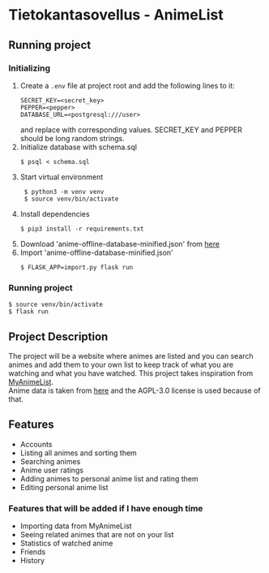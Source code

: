 # Tietokantasovellus - AnimeList

## Running project
### Initializing
1. Create a `.env` file at project root and add the following lines to it:
    ```
    SECRET_KEY=<secret_key>
    PEPPER=<pepper>
    DATABASE_URL=<postgresql:///user>
    ```
    and replace with corresponding values. SECRET_KEY and PEPPER should be long random strings.
2. Initialize database with schema.sql
   ```
   $ psql < schema.sql
   ```
3. Start virtual environment
   ```
    $ python3 -m venv venv
    $ source venv/bin/activate
    ```
4. Install dependencies
    ```
    $ pip3 install -r requirements.txt
    ```
5. Download 'anime-offline-database-minified.json' from [here](https://github.com/manami-project/anime-offline-database)
6. Import 'anime-offline-database-minified.json'
   ```
   $ FLASK_APP=import.py flask run
   ```
### Running project
```
$ source venv/bin/activate
$ flask run
```

## Project Description
The project will be a website where animes are listed and you can search animes and add them to your own list to keep track of what you are watching and what you have watched. This project takes inspiration from [MyAnimeList](https://myanimelist.net).  
Anime data is taken from [here](https://github.com/manami-project/anime-offline-database) and the AGPL-3.0 license is used because of that.

## Features
- Accounts
- Listing all animes and sorting them
- Searching animes
- Anime user ratings
- Adding animes to personal anime list and rating them
- Editing personal anime list

### Features that will be added if I have enough time
- Importing data from MyAnimeList
- Seeing related animes that are not on your list
- Statistics of watched anime
- Friends
- History
